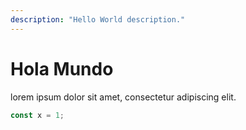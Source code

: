 ```yaml
---
description: "Hello World description."
---
```


# Hola Mundo

lorem ipsum dolor sit amet, consectetur adipiscing elit.

```ts
const x = 1;
```

